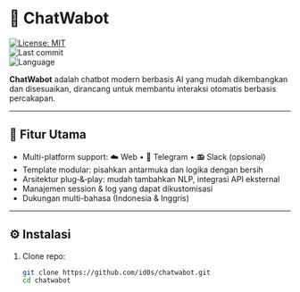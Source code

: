 # 💬 ChatWabot

[![License: MIT](https://img.shields.io/badge/License-MIT-blue.svg)](LICENSE)  
![Last commit](https://img.shields.io/github/last-commit/id0s/chatwabot)  
![Language](https://img.shields.io/github/languages/top/id0s/chatwabot)

**ChatWabot** adalah chatbot modern berbasis AI yang mudah dikembangkan dan disesuaikan, dirancang untuk membantu interaksi otomatis berbasis percakapan.

---

## 🚀 Fitur Utama

- Multi-platform support: ☁️ Web • 📱 Telegram • 📻 Slack (opsional)  
- Template modular: pisahkan antarmuka dan logika dengan bersih  
- Arsitektur plug‑&‑play: mudah tambahkan NLP, integrasi API eksternal  
- Manajemen session & log yang dapat dikustomisasi  
- Dukungan multi-bahasa (Indonesia & Inggris)

---

## ⚙️ Instalasi

1. Clone repo:  
   ```bash
   git clone https://github.com/id0s/chatwabot.git
   cd chatwabot
   
